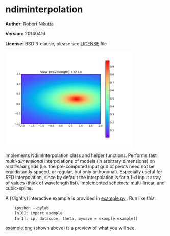 ndiminterpolation
=================

**Author:** Robert Nikutta

**Version:** 20140416

**License:** BSD 3-clause, please see [LICENSE](./LICENSE) file

<img src="./example.png" alt="image" width="400px">

Implements NdimInterpolation class and helper functions. Performs fast
*multi-dimensional* interpolations of models (in arbitrary dimensions)
on *rectilinear* grids (i.e. the pre-computed input grid of pivots
need not be equidistantly spaced, or regular, but only
orthogonal). Especially useful for SED interpolation, since by default
the interpolation is for a 1-d input array of values (think of
wavelength list). Implemented schemes: multi-linear, and cubic-spline.

A (slightly) interactive example is provided in
[example.py](./example.py) . Run like this:

```
    ipython --pylab
    In[0]: import example
    In[1]: ip, datacube, theta, mywave = example.example()
```

[example.png](./example.png) (shown above) is a preview of what you
 will see.
